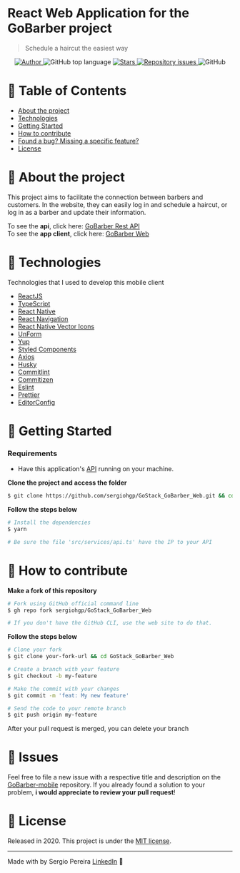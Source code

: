# React Web Application for the GoBarber project

> Schedule a haircut the easiest way

<p align="center">
  <a href="https://www.linkedin.com/in/sergio-hg-pereira/" target="_blank" rel="noopener noreferrer">
    <img alt="Author" src="https://img.shields.io/badge/Author-sergiohgp-%23FF9000">
  </a>
  
  <img alt="GitHub top language" src="https://img.shields.io/github/languages/top/sergiohgp/GoStack_GoBarber_Web?color=%23FF9000">

  <a href="https://github.com/tiago-web/GoBarber-mobile/stargazers">
    <img alt="Stars" src="https://img.shields.io/github/stars/sergiohgp/GoStack_GoBarber_Web?color=%23FF9000" />
   </a>

  <a href="https://github.com/tiago-web/GoBarber-mobile/issues">
    <img alt="Repository issues" src="https://img.shields.io/github/issues/sergiohgp/GoStack_GoBarber_Web?color=%23FF9000">
  </a>

  <img alt="GitHub" src="https://img.shields.io/github/license/sergiohgp/GoStack_GoBarber_Web?color=%23FF9000">
</p>


# :pushpin: Table of Contents

* [About the project](#haircut-about-the-project)
* [Technologies](#rocket-technologies)
* [Getting Started](#checkered_flag-getting-started)
* [How to contribute](#thinking-how-to-contribute)
* [Found a bug? Missing a specific feature?](#hammer-issues)
* [License](#book-license)


# :haircut: About the project

This project aims to facilitate the connection between barbers and customers. In the website, they can easily log in and schedule a haircut, or log in as a barber and update their information.

To see the **api**, click here: [GoBarber Rest API](https://github.com/sergiohgp/GoStack_GoBarber_Web)</br>
To see the **app client**, click here: [GoBarber Web](https://github.com/sergiohgp/GoStack_GoBarber_Mobile)


# :rocket: Technologies

Technologies that I used to develop this mobile client

- [ReactJS](https://reactjs.org/)
- [TypeScript](https://www.typescriptlang.org/)
- [React Native](https://reactnative.dev/)
- [React Navigation](https://reactnavigation.org/)
- [React Native Vector Icons](https://github.com/oblador/react-native-vector-icons)
- [UnForm](https://unform.dev/)
- [Yup](https://github.com/jquense/yup)
- [Styled Components](https://styled-components.com/)
- [Axios](https://github.com/axios/axios)
- [Husky](https://github.com/typicode/husky)
- [Commitlint](https://github.com/conventional-changelog/commitlint)
- [Commitizen](https://github.com/commitizen/cz-cli)
- [Eslint](https://eslint.org/)
- [Prettier](https://prettier.io/)
- [EditorConfig](https://editorconfig.org/)


# :checkered_flag: Getting Started

### Requirements

- Have this application's [API](https://github.com/sergiohgp/GoStack_GoBarber) running on your machine.

**Clone the project and access the folder**

```bash
$ git clone https://github.com/sergiohgp/GoStack_GoBarber_Web.git && cd GoStack_GoBarber_Web
```

**Follow the steps below**

```bash
# Install the dependencies
$ yarn

# Be sure the file 'src/services/api.ts' have the IP to your API
```


# :thinking: How to contribute

**Make a fork of this repository**

```bash
# Fork using GitHub official command line
$ gh repo fork sergiohgp/GoStack_GoBarber_Web

# If you don't have the GitHub CLI, use the web site to do that.
```

**Follow the steps below**

```bash
# Clone your fork
$ git clone your-fork-url && cd GoStack_GoBarber_Web

# Create a branch with your feature
$ git checkout -b my-feature

# Make the commit with your changes
$ git commit -m 'feat: My new feature'

# Send the code to your remote branch
$ git push origin my-feature
```

After your pull request is merged, you can delete your branch


# :hammer: Issues

Feel free to file a new issue with a respective title and description on the [GoBarber-mobile](https://github.com/sergiohgp/GoStack_GoBarber_Web/issues) repository. 
If you already found a solution to your problem, **i would appreciate to review your pull request**!


# :book: License

Released in 2020.
This project is under the [MIT license](https://github.com/sergiohgp/GoStack_GoBarber_Web/blob/master/LICENSE).

---


Made with by Sergio Pereira [LinkedIn](https://www.linkedin.com/in/sergio-hg-pereira) 🚀

